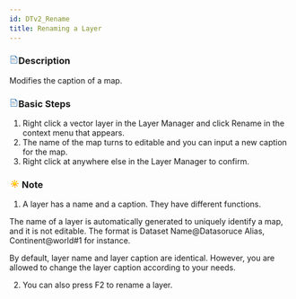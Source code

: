 ```yaml
---
id: DTv2_Rename
title: Renaming a Layer
---  
```



### ![](../../img/read.gif)Description

Modifies the caption of a map.

### ![](../../img/read.gif)Basic Steps

  1. Right click a vector layer in the Layer Manager and click Rename in the context menu that appears.
  2. The name of the map turns to editable and you can input a new caption for the map.
  3. Right click at anywhere else in the Layer Manager to confirm.

### ![](../../img/note.png)Note

  1. A layer has a name and a caption. They have different functions.

The name of a layer is automatically generated to uniquely identify a map, and it is not editable. The format is Dataset Name@Datasoruce Alias, Continent@world#1 for instance.

By default, layer name and layer caption are identical. However, you are allowed to change the layer caption according to your needs.

  2. You can also press F2 to rename a layer.